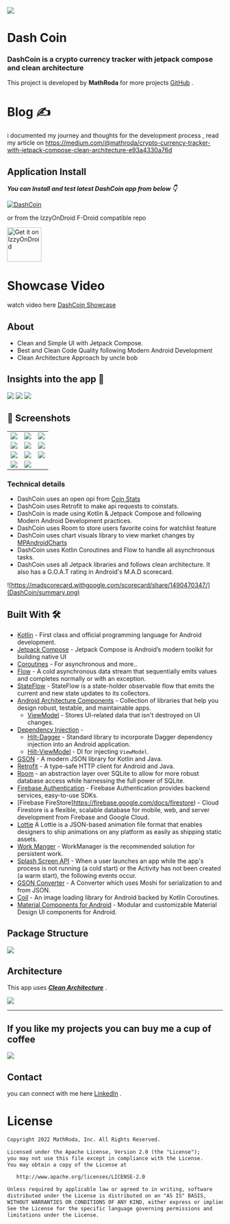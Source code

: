 ![](DashCoin/Dash-Coin.jpg)

# **Dash Coin** 

### **DashCoin** is a crypto currency tracker with jetpack compose and clean architecture

This project is developed by **MathRoda** for more projects [GitHub](https://github.com/MathRoda/) .

# Blog ✍

i documented my journey and thoughts for the development process , read my article on https://medium.com/@mathroda/crypto-currency-tracker-with-jetpack-compose-clean-architecture-e93a4330a76d

## Application Install

***You can Install and test latest DashCoin app from below 👇***

[![DashCoin](https://img.shields.io/badge/DashCoin✅-APK-red.svg?style=for-the-badge&logo=android)](https://github.com/MathRoda/Dash-Coin-App/releases/download/v1.1.0/DashCoin.apk)

or from the IzzyOnDroid F-Droid compatible repo

[<img src="https://gitlab.com/IzzyOnDroid/repo/-/raw/master/assets/IzzyOnDroid.png"
     alt="Get it on IzzyOnDroid"
     height="80">](https://apt.izzysoft.de/fdroid/index/apk/com.mathroda.dashcoin)

# Showcase Video
watch video here [DashCoin Showcase](https://youtu.be/Y8FlGuVJOg8)

## About
 
- Clean and Simple UI with Jetpack Compose.
- Best and Clean Code Quality following Modern Android Development
- Clean Architecture Approach by uncle bob

## Insights into the app 🔎

![](DashCoin/Dash-coin-1.jpg)
![](DashCoin/Dash-coin-2.jpg)
![](DashCoin/Dash-coin-3.jpg)
## 📸 Screenshots 

|   |   |   |
|---|---|---|
|![](DashCoin/Screenshot_splashscreen.png)| ![](DashCoin/Screenshot_signin.png) | ![](DashCoin/Screenshot_register.png) 
|![](DashCoin/home.png)| ![](DashCoin/search.png) | ![](DashCoin/positive-chart.png)
|![](DashCoin/nigative-chart.png) | ![](DashCoin/watchlist.png) |![](DashCoin/news.png) 
|![](DashCoin/Screenshot_profile.png) | ![](DashCoin/Screenshot_notification.png) |


### Technical details 

- DashCoin uses an open opi from [Coin Stats](https://coinstats.app)
- DashCoin uses Retrofit to make api requests to coinstats.
- DashCoin is made using Kotlin & Jetpack Compose and following Modern Android Development practices.
- DashCoin uses Room to store users favorite coins for watchlist feature
- DashCoin uses chart visuals library to view market changes by [MPAndroidCharts](https://github.com/PhilJay/MPAndroidChart)
- DashCoin uses Kotlin Coroutines and Flow to handle all asynchronous tasks.
- DashCoin uses all Jetpack libraries and follows clean architecture. It also has a G.O.A.T rating in Android's  M.A.D scorecard.

![https://madscorecard.withgoogle.com/scorecard/share/1490470347/](DashCoin/summary.png)


## Built With 🛠
- [Kotlin](https://kotlinlang.org/) - First class and official programming language for Android development.
- [Jetpack Compose](https://developer.android.com/jetpack/compose) - Jetpack Compose is Android’s modern toolkit for building native UI
- [Coroutines](https://kotlinlang.org/docs/reference/coroutines-overview.html) - For asynchronous and more..
- [Flow](https://kotlin.github.io/kotlinx.coroutines/kotlinx-coroutines-core/kotlinx.coroutines.flow/-flow/) - A cold asynchronous data stream that sequentially emits values and completes normally or with an exception.
 - [StateFlow](https://developer.android.com/kotlin/flow/stateflow-and-sharedflow) - StateFlow is a state-holder observable flow that emits the current and new state updates to its collectors.
- [Android Architecture Components](https://developer.android.com/topic/libraries/architecture) - Collection of libraries that help you design robust, testable, and maintainable apps.
  - [ViewModel](https://developer.android.com/topic/libraries/architecture/viewmodel) - Stores UI-related data that isn't destroyed on UI changes. 
- [Dependency Injection](https://developer.android.com/training/dependency-injection) - 
  - [Hilt-Dagger](https://dagger.dev/hilt/) - Standard library to incorporate Dagger dependency injection into an Android application.
  - [Hilt-ViewModel](https://developer.android.com/training/dependency-injection/hilt-jetpack) - DI for injecting `ViewModel`.
- [GSON](https://github.com/google/gson) - A modern JSON library for Kotlin and Java.
- [Retrofit](https://square.github.io/retrofit/) - A type-safe HTTP client for Android and Java.
- [Room](https://developer.android.com/jetpack/androidx/releases/room) - an abstraction layer over SQLite to allow for more robust database access while harnessing the full power of SQLite.
- [Firebase Authentication](https://firebase.google.com/docs/auth) - Firebase Authentication provides backend services, easy-to-use SDKs.
- [Firebase FireStore]https://firebase.google.com/docs/firestore) - Cloud Firestore is a flexible, scalable database for mobile, web, and server development from Firebase and Google Cloud.
- [Lottie](https://lottiefiles.com) A Lottie is a JSON-based animation file format that enables designers to ship animations on any platform as easily as shipping static assets.
- [Work Manger](https://developer.android.com/topic/libraries/architecture/workmanager) - WorkManager is the recommended solution for persistent work.
- [Splash Screen API](https://developer.android.com/develop/ui/views/launch/splash-screen) - When a user launches an app while the app's process is not running (a cold start) or the Activity has not been created (a warm start), the following events occur.
- [GSON Converter](https://github.com/square/retrofit/tree/master/retrofit-converters/gson) - A Converter which uses Moshi for serialization to and from JSON.
- [Coil](https://github.com/coil-kt/coil) - An image loading library for Android backed by Kotlin Coroutines.
- [Material Components for Android](https://github.com/material-components/material-components-android) - Modular and customizable Material Design UI components for Android.

## Package Structure

![](DashCoin/structure.jpg)
    

## Architecture
This app uses [***Clean Architecture***](https://medium.com/android-dev-hacks/detailed-guide-on-android-clean-architecture-9eab262a9011) .

![](DashCoin/clean-arch.jpeg)
  


---

## If you like my projects you can buy me a cup of coffee
  
<a href="https://www.buymeacoffee.com/mathroda"><img src="https://img.buymeacoffee.com/button-api/?text=Buy me a coffee&emoji=&slug=VaibhavJaiswal&button_colour=FFDD00&font_colour=000000&font_family=Cookie&outline_colour=000000&coffee_colour=ffffff"></a>


 ## Contact
you can connect with me here [LinkedIn](https://www.linkedin.com/in/mathroda/) .

# License
```xml
Copyright 2022 MathRoda, Inc. All Rights Reserved.

Licensed under the Apache License, Version 2.0 (the "License");
you may not use this file except in compliance with the License.
You may obtain a copy of the License at

   http://www.apache.org/licenses/LICENSE-2.0

Unless required by applicable law or agreed to in writing, software
distributed under the License is distributed on an "AS IS" BASIS,
WITHOUT WARRANTIES OR CONDITIONS OF ANY KIND, either express or implied.
See the License for the specific language governing permissions and
limitations under the License.
```

